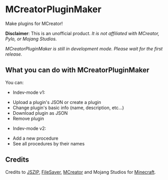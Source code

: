 # MCreatorPluginMaker
Make plugins for MCreator!

**Disclaimer**: This is an unofficial product. *It is not affiliated with MCreator, Pylo, or Mojang Studios.*

*MCreatorPluginMaker is still in development mode. Please wait for the first release.*

## What you can do with MCreatorPluginMaker
You can:
+ Indev-mode v1:
 * Upload a plugin's JSON or create a plugin
 * Change plugin's basic info (name, description, etc...)
 * Download plugin as JSON
 * Remove plugin
+ Indev-mode v2:
 * Add a new procedure
 * See all procedures by their names

## Credits
Credits to [JSZIP](https://stuk.github.io/jszip), [FileSaver](https://github.com/eligrey/FileSaver.js), [MCreator](https://mcreator.net/about) and Mojang Studios for [Minecraft](https://minecraft.net/).